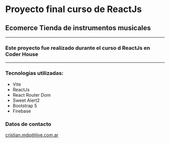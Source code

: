 # Proyecto final curso de ReactJs

## Ecomerce Tienda de instrumentos musicales

------------

### Este proyecto fue realizado durante el curso d ReactJs en Coder House 

------------

### Tecnologias utilizadas:
- Vite
- ReactJs
- React Router Dom
- Sweet Alert2
- Bootstrap 5
- Firebase

### Datos de contacto
cristian.mdp@live.com.ar
